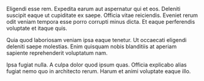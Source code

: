 Eligendi esse rem. Expedita earum aut aspernatur qui et eos. Deleniti suscipit eaque ut cupiditate ex saepe. Officia vitae reiciendis. Eveniet rerum odit veniam tempora esse porro corrupti minus dicta. Et eaque perferendis voluptate et itaque quis.
 Quia quod laboriosam veniam ipsa eaque tenetur. Ut occaecati eligendi deleniti saepe molestias. Enim quisquam nobis blanditiis at aperiam sapiente reprehenderit voluptatum nam.
 Ipsa fugiat nulla. A culpa dolor quod ipsum quas. Officia explicabo alias fugiat nemo quo in architecto rerum. Harum et animi voluptate eaque illo.